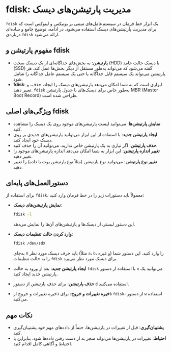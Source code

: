 # fdisk: مدیریت پارتیشن‌های دیسک

`fdisk` یک ابزار خط فرمان در سیستم‌عامل‌های مبتنی بر یونیکس و لینوکس است که برای مدیریت پارتیشن‌های دیسک استفاده می‌شود. در ادامه، توضیح جامع و ساده‌ای درباره‌ی `fdisk` ارائه می‌شود.

## مفهوم پارتیشن و fdisk

- **پارتیشن**: به بخش‌های جداگانه‌ای از یک دیسک سخت (HDD) یا دیسک حالت جامد (SSD) گفته می‌شود که می‌تواند به‌طور مستقل از دیگر بخش‌ها عمل کند. هر پارتیشن می‌تواند یک سیستم فایل جداگانه یا حتی یک سیستم عامل جداگانه را شامل شود.
- **fdisk**: ابزاری است که به شما امکان می‌دهد پارتیشن‌های دیسک را ایجاد، حذف، و تغییر دهید. `fdisk` به‌طور خاص برای دیسک‌های با جدول پارتیشن MBR (Master Boot Record) طراحی شده است.

## ویژگی‌های اصلی fdisk

- **نمایش پارتیشن‌ها**: می‌توانید لیست پارتیشن‌های موجود روی یک دیسک را مشاهده کنید.
- **ایجاد پارتیشن جدید**: با استفاده از این ابزار می‌توانید پارتیشن‌های جدیدی بر روی دیسک خود ایجاد کنید.
- **حذف پارتیشن**: اگر نیازی به یک پارتیشن خاص ندارید، می‌توانید آن را حذف کنید.
- **تغییر اندازه پارتیشن**: این ابزار به شما امکان می‌دهد اندازه پارتیشن‌های موجود را تغییر دهید.
- **تغییر نوع پارتیشن**: می‌توانید نوع پارتیشن (مثلاً نوع پارتیشن بوت یا داده) را تغییر دهید.

## دستورالعمل‌های پایه‌ای

برای استفاده از `fdisk`، معمولاً باید دستورات زیر را در خط فرمان وارد کنید:

- **نمایش پارتیشن‌های دیسک**:
    ```bash
    fdisk -l
    ```
    این دستور لیستی از دیسک‌ها و پارتیشن‌های آن‌ها را نمایش می‌دهد.

- **وارد کردن حالت تنظیمات دیسک**:
    ```bash
    fdisk /dev/sdX
    ```
    به‌جای `X` باید حرف دیسک مورد نظر (مثلاً `a`، `b`، و غیره) را وارد کنید. این دستور شما را به حالت تنظیمات `fdisk` برای دیسک مورد نظر می‌برد.

- **ایجاد پارتیشن جدید**: 
    بعد از ورود به حالت `fdisk` با استفاده از دستور `n` می‌توانید یک پارتیشن جدید ایجاد کنید.

- **حذف پارتیشن**:
    برای حذف پارتیشن از دستور `d` استفاده می‌کنید.

- **ذخیره تغییرات و خروج**:
    برای ذخیره تغییرات و خروج از `fdisk`، از دستور `w` استفاده می‌کنید.

## نکات مهم

- **پشتیبان‌گیری**: قبل از تغییرات در پارتیشن‌ها، حتماً از داده‌های مهم خود پشتیبان‌گیری کنید.
- **احتیاط**: تغییرات در پارتیشن‌ها می‌تواند منجر به از دست رفتن داده‌ها شود. بنابراین با احتیاط و آگاهی کامل اقدام کنید.
